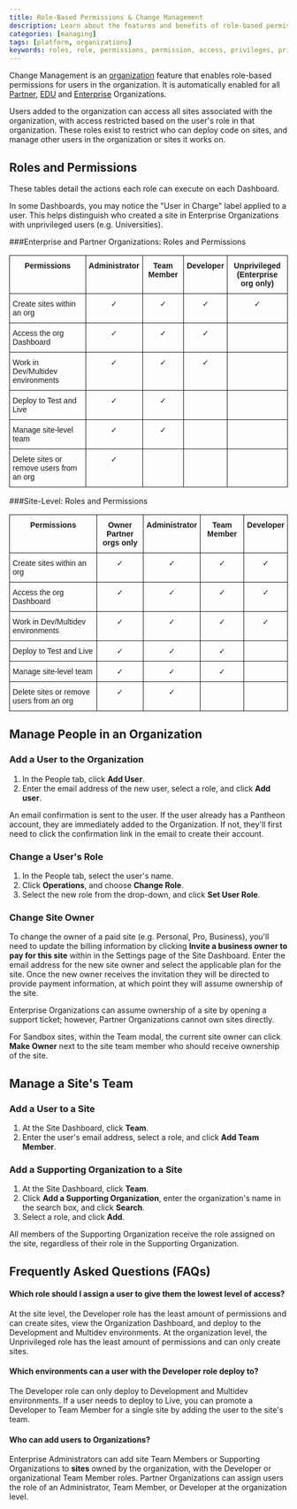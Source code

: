 ```yaml
---
title: Role-Based Permissions & Change Management
description: Learn about the features and benefits of role-based permissions for Pantheon sites.
categories: [managing]
tags: [platform, organizations]
keywords: roles, role, permissions, permission, access, privileges, privilege, team members, developer role, developer, organization management, manage organization, change management, team management, manage team, manage team access  
---
```

Change Management is an [organization](/docs/organizations/) feature that enables role-based permissions for users in the organization. It is automatically enabled for all [Partner](https://pantheon.io/pantheon-partners), [EDU](https://pantheon.io/edu) and [Enterprise](https://pantheon.io/pantheon-enterprise) Organizations.

Users added to the organization can access all sites associated with the organization, with access restricted based on the user's role in that organization. These roles exist to restrict who can deploy code on sites, and manage other users in the organization or sites it works on.

## Roles and Permissions

These tables detail the actions each role can execute on each Dashboard.

In some Dashboards, you may notice the "User in Charge" label applied to a user. This helps distinguish who created a site in Enterprise Organizations with unprivileged users (e.g. Universities).

###Enterprise and Partner Organizations: Roles and Permissions

<style type="text/css">
.tg  {border-collapse:collapse;border-spacing:0;}
.tg td{font-family:Arial, sans-serif;font-size:14px;padding:10px 5px;border-style:solid;border-width:1px;overflow:hidden;word-break:normal;}
.tg th{font-family:Arial, sans-serif;font-size:14px;font-weight:normal;padding:10px 5px;border-style:solid;border-width:1px;overflow:hidden;word-break:normal;}
.tg .tg-baqh{text-align:center;vertical-align:top}
.tg .tg-9hbo{font-weight:bold;vertical-align:top}
.tg .tg-yw4l{vertical-align:top}
</style>
<table class="tg">
  <tr>
    <th class="tg-9hbo">Permissions</th>
    <th class="tg-9hbo">Administrator</th>
    <th class="tg-9hbo">Team Member </th>
    <th class="tg-9hbo">Developer </th>
    <th class="tg-9hbo">Unprivileged
    <br> (Enterprise org only)</th>
  </tr>
  <tr>
    <td class="tg-yw4l">Create sites within an org</td>
    <td class="tg-baqh">✓</td>
    <td class="tg-baqh">✓</td>
    <td class="tg-baqh">✓</td>
    <td class="tg-baqh">✓</td>
  </tr>
  <tr>
    <td class="tg-yw4l">Access the org Dashboard</td>
    <td class="tg-baqh">✓</td>
    <td class="tg-baqh">✓</td>
    <td class="tg-baqh">✓</td>
    <td class="tg-baqh"></td>
  </tr>
  <tr>
    <td class="tg-yw4l">Work in Dev/Multidev environments</td>
    <td class="tg-baqh">✓</td>
    <td class="tg-baqh">✓</td>
    <td class="tg-baqh">✓</td>
    <td class="tg-baqh"></td>
  </tr>
  <tr>
    <td class="tg-yw4l">Deploy to Test and Live</td>
    <td class="tg-baqh">✓</td>
    <td class="tg-baqh">✓</td>
    <td class="tg-baqh"></td>
    <td class="tg-baqh"></td>
  </tr>
  <tr>
    <td class="tg-yw4l">Manage site-level team</td>
    <td class="tg-baqh">✓</td>
    <td class="tg-baqh">✓</td>
    <td class="tg-baqh"></td>
    <td class="tg-baqh"></td>
  </tr>
  <tr>
    <td class="tg-yw4l">Delete sites or remove users from an org</td>
    <td class="tg-baqh">✓</td>
    <td class="tg-baqh"></td>
    <td class="tg-baqh"></td>
    <td class="tg-baqh"></td>
  </tr>
</table>



###Site-Level: Roles and Permissions

<style type="text/css">
.tg  {border-collapse:collapse;border-spacing:0;}
.tg td{font-family:Arial, sans-serif;font-size:14px;padding:10px 5px;border-style:solid;border-width:1px;overflow:hidden;word-break:normal;}
.tg th{font-family:Arial, sans-serif;font-size:14px;font-weight:normal;padding:10px 5px;border-style:solid;border-width:1px;overflow:hidden;word-break:normal;}
.tg .tg-baqh{text-align:center;vertical-align:top}
.tg .tg-9hbo{font-weight:bold;vertical-align:top}
.tg .tg-yw4l{vertical-align:top}
</style>
<table class="tg">
  <tr>
    <th class="tg-9hbo">Permissions</th>
    <th class="tg-9hbo">Owner<br>Partner orgs only</th>
    <th class="tg-9hbo">Administrator</th>
    <th class="tg-9hbo">Team Member</th>
    <th class="tg-9hbo">Developer</th>
  </tr>
  <tr>
    <td class="tg-yw4l">Create sites within an org</td>
    <td class="tg-baqh">✓</td>
    <td class="tg-baqh">✓</td>
    <td class="tg-baqh">✓</td>
    <td class="tg-baqh">✓</td>
  </tr>
  <tr>
    <td class="tg-yw4l">Access the org Dashboard</td>
    <td class="tg-baqh">✓</td>
    <td class="tg-baqh">✓</td>
    <td class="tg-baqh">✓</td>
    <td class="tg-baqh">✓</td>
  </tr>
  <tr>
    <td class="tg-yw4l">Work in Dev/Multidev environments</td>
    <td class="tg-baqh">✓</td>
    <td class="tg-baqh">✓</td>
    <td class="tg-baqh">✓</td>
    <td class="tg-baqh">✓</td>
  </tr>
  <tr>
    <td class="tg-yw4l">Deploy to Test and Live</td>
    <td class="tg-baqh">✓</td>
    <td class="tg-baqh">✓</td>
    <td class="tg-baqh">✓</td>
    <td class="tg-baqh"></td>
  </tr>
  <tr>
    <td class="tg-yw4l">Manage site-level team</td>
    <td class="tg-baqh">✓</td>
    <td class="tg-baqh">✓</td>
    <td class="tg-baqh">✓</td>
    <td class="tg-baqh"></td>
  </tr>
  <tr>
    <td class="tg-yw4l">Delete sites or remove users from an org</td>
    <td class="tg-baqh">✓</td>
    <td class="tg-baqh">✓</td>
    <td class="tg-baqh"></td>
    <td class="tg-baqh"></td>
  </tr>
</table>

## Manage People in an Organization

### Add a User to the Organization

1. In the People tab, click **Add User**.
2. Enter the email address of the new user, select a role, and click **Add user**.

An email confirmation is sent to the user. If the user already has a Pantheon account, they are immediately added to the Organization. If not, they'll first need to click the confirmation link in the email to create their account.

### Change a User's Role

1. In the People tab, select the user's name.
2. Click **Operations**, and choose **Change Role**.
3. Select the new role from the drop-down, and click **Set User Role**.

### Change Site Owner

To change the owner of a paid site (e.g. Personal, Pro, Business), you'll need to update the billing information by clicking **Invite a business owner to pay for this site** within in the Settings page of the Site Dashboard. Enter the email address for the new site owner and select the applicable plan for the site. Once the new owner receives the invitation they will be directed to provide payment information, at which point they will assume ownership of the site.

Enterprise Organizations can assume ownership of a site by opening a support ticket; however, Partner Organizations cannot own sites directly.

For Sandbox sites, within the Team modal, the current site owner can click **Make Owner** next to the site team member who should receive ownership of the site.

## Manage a Site's Team

### Add a User to a Site
1. At the Site Dashboard, click **Team**.
2. Enter the user's email address, select a role, and click **Add Team Member**.

### Add a Supporting Organization to a Site
1. At the Site Dashboard, click **Team**.
2. Click **Add a Supporting Organization**, enter the organization's name in the search box, and click **Search**.
3. Select a role, and click **Add**.

All members of the Supporting Organization receive the role assigned on the site, regardless of their role in the Supporting Organization.

## Frequently Asked Questions (FAQs)

#### Which role should I assign a user to give them the lowest level of access?
At the site level, the Developer role has the least amount of permissions and can create sites, view the Organization Dashboard, and deploy to the Development and Multidev environments. At the organization level, the Unprivileged role has the least amount of permissions and can only create sites.

#### Which environments can a user with the Developer role deploy to?
The Developer role can only deploy to Development and Multidev environments. If a user needs to deploy to Live, you can promote a Developer to Team Member for a single site by adding the user to the site's team.

#### Who can add users to Organizations?
Enterprise Administrators can add site Team Members or Supporting Organizations to **sites** owned by the organization, with the Developer or organizational Team Member roles. Partner Organizations can assign users the role of an Administrator, Team Member, or Developer at the organization level.
